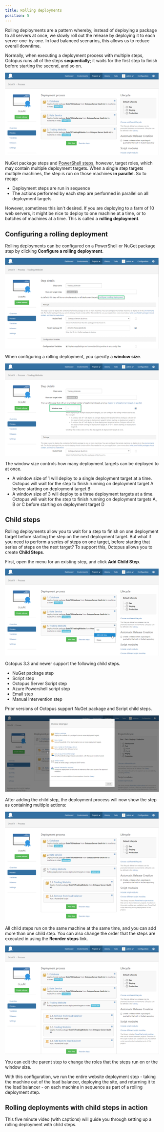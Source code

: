 ```yaml
---
title: Rolling deployments
position: 5
---
```



Rolling deployments are a pattern whereby, instead of deploying a package to all servers at once, we slowly roll out the release by deploying it to each server one-by-one. In load balanced scenarios, this allows us to reduce overall downtime.


Normally, when executing a deployment process with multiple steps, Octopus runs all of the steps **sequentially**; it waits for the first step to finish before starting the second, and so on.


![](/docs/images/3702851/3964945.png)


NuGet package steps and [PowerShell steps](/docs/deploying-applications/custom-scripts.md), however, target roles, which may contain multiple deployment targets. When a single step targets multiple machines, the step is run on those machines **in parallel**. So to recap:

- Deployment steps are run in sequence
- The actions performed by each step are performed in parallel on all deployment targets



However, sometimes this isn't desired. If you are deploying to a farm of 10 web servers, it might be nice to deploy to one machine at a time, or to batches of machines at a time. This is called a **rolling deployment**.

## Configuring a rolling deployment


Rolling deployments can be configured on a PowerShell or NuGet package step by clicking **Configure a rolling deployment**.


![](/docs/images/3702851/3964944.png)


When configuring a rolling deployment, you specify a **window size**.


![](/docs/images/3702851/3964943.png)


The window size controls how many deployment targets can be deployed to at once.

- A window size of 1 will deploy to a single deployment target at a time. Octopus will wait for the step to finish running on deployment target A before starting on deployment target B
- A window size of 3 will deploy to a three deployment targets at a time. Octopus will wait for the step to finish running on deployment targets A, B *or* C before starting on deployment target D


## Child steps


Rolling deployments allow you to wait for a step to finish on one deployment target before starting the step on the next deployment target. But what if you need to perform a series of steps on one target, before starting that series of steps on the next target? To support this, Octopus allows you to create **Child Steps**.


First, open the menu for an existing step, and click **Add Child Step**.


![](/docs/images/3702851/3964942.png)


Octopus 3.3 and newer support the following child steps.

- NuGet package step
- Script step
- Octopus Server Script step
- Azure Powershell script step
- Email step
- Manual Intervention step



Prior versions of Octopus support NuGet package and Script child steps.


![](/docs/images/3702851/3964960.png)


After adding the child step, the deployment process will now show the step as containing multiple actions:


![](/docs/images/3702851/3964940.png)


All child steps run on the same machine at the same time, and you can add more than one child step. You can also change the order that the steps are executed in using the **Reorder steps** link.


![](/docs/images/3702851/3964939.png)


You can edit the parent step to change the roles that the steps run on or the window size.


With this configuration, we run the entire website deployment step - taking the machine out of the load balancer, deploying the site, and returning it to the load balancer - on each machine in sequence as part of a rolling deployment step.

## Rolling deployments with child steps in action


This five minute video (with captions) will guide you through setting up a rolling deployment with child steps.
